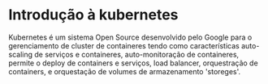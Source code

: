 # Introdução à kubernetes

Kubernetes é um sistema Open Source desenvolvido pelo Google para o gerenciamento de cluster de
containeres tendo como características auto-scaling de serviços e containeres, auto-monitoração de
containeres, permite o deploy de containers e serviços, load balancer, orquestração de containers, e
orquestação de volumes de armazenamento 'storeges'.
